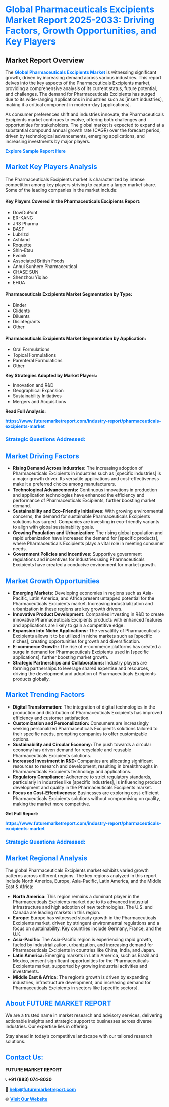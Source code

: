 <h1 style="color: #007BFF;">Global Pharmaceuticals Excipients Market Report 2025-2033: Driving Factors, Growth Opportunities, and Key Players</h1>

<section id="overview">
<h2>Market Report Overview</h2>
<p>The <a href="https://www.futuremarketreport.com/industry-report/pharmaceuticals-excipients-market" style="color: #007BFF; text-decoration: none;"><strong>Global Pharmaceuticals Excipients Market</strong></a> is witnessing significant growth, driven by increasing demand across various industries. This report delves into the key aspects of the Pharmaceuticals Excipients market, providing a comprehensive analysis of its current status, future potential, and challenges. The demand for Pharmaceuticals Excipients has surged due to its wide-ranging applications in industries such as [insert industries], making it a critical component in modern-day [applications].</p>
<p>As consumer preferences shift and industries innovate, the Pharmaceuticals Excipients market continues to evolve, offering both challenges and opportunities for stakeholders. The global market is expected to expand at a substantial compound annual growth rate (CAGR) over the forecast period, driven by technological advancements, emerging applications, and increasing investments by major players.</p>
</section>

<section id="overview">
<p><a href="https://www.futuremarketreport.com/request-sample/reportId=42000" style="color: #007BFF; text-decoration: none;"><strong>Explore Sample Report Here</strong></a></p>
</section>

<section id="key-players">
<h2 style="color: #007BFF;">Market Key Players Analysis</h2>
<p>The Pharmaceuticals Excipients market is characterized by intense competition among key players striving to capture a larger market share. Some of the leading companies in the market include:</p>
<h4>Key Players Covered in the Pharmaceuticals Excipients Report:</h4>
<ul><li>DowDuPont</li><li>ER-KANG</li><li>JRS Pharma</li><li>BASF</li><li>Lubrizol</li><li>Ashland</li><li>Roquette</li><li>Shin-Etsu</li><li>Evonik</li><li>Associated British Foods</li><li>Anhui Sunhere Pharmaceutical</li><li>CHASE SUN</li><li>Shenzhou Yiqiao</li><li>EHUA</li></ul>
<h4>Pharmaceuticals Excipients Market Segmentation by Type:</h4>
<ul><li>Binder</li><li>Glidents</li><li>Diluents</li><li>Disintegrants</li><li>Other</li></ul>

<h4>Pharmaceuticals Excipients Market Segmentation by Application:</h4>
<ul><li>Oral Formulations</li><li>Topical Formulations</li><li>Parenteral Formulations</li><li>Other</li></ul>
<p><strong>Key Strategies Adopted by Market Players:</strong></p>
<ul>
<li>Innovation and R&D</li>
<li>Geographical Expansion</li>
<li>Sustainability Initiatives</li>
<li>Mergers and Acquisitions</li>
</ul>
</section>

<section>
<p><strong>Read Full Analysis: </strong></p><a href="https://www.futuremarketreport.com/industry-report/pharmaceuticals-excipients-market" style="color: #007BFF; text-decoration: none;"><strong>https://www.futuremarketreport.com/industry-report/pharmaceuticals-excipients-market</strong></a>
<h3 style="color: #007BFF;">Strategic Questions Addressed:</h3>
</section>

<section id="driving-factors">
<h2 style="color: #007BFF;">Market Driving Factors</h2>
<ul>
<li><strong>Rising Demand Across Industries:</strong> The increasing adoption of Pharmaceuticals Excipients in industries such as [specific industries] is a major growth driver. Its versatile applications and cost-effectiveness make it a preferred choice among manufacturers.</li>
<li><strong>Technological Advancements:</strong> Continuous innovations in production and application technologies have enhanced the efficiency and performance of Pharmaceuticals Excipients, further boosting market demand.</li>
<li><strong>Sustainability and Eco-Friendly Initiatives:</strong> With growing environmental concerns, the demand for sustainable Pharmaceuticals Excipients solutions has surged. Companies are investing in eco-friendly variants to align with global sustainability goals.</li>
<li><strong>Growing Population and Urbanization:</strong> The rising global population and rapid urbanization have increased the demand for [specific products], where Pharmaceuticals Excipients plays a vital role in meeting consumer needs.</li>
<li><strong>Government Policies and Incentives:</strong> Supportive government regulations and incentives for industries using Pharmaceuticals Excipients have created a conducive environment for market growth.</li>
</ul>
</section>

<section id="growth-opportunities">
<h2 style="color: #007BFF;">Market Growth Opportunities</h2>
<ul>
<li><strong>Emerging Markets:</strong> Developing economies in regions such as Asia-Pacific, Latin America, and Africa present untapped potential for the Pharmaceuticals Excipients market. Increasing industrialization and urbanization in these regions are key growth drivers.</li>
<li><strong>Innovative Product Development:</strong> Companies investing in R&D to create innovative Pharmaceuticals Excipients products with enhanced features and applications are likely to gain a competitive edge.</li>
<li><strong>Expansion into Niche Applications:</strong> The versatility of Pharmaceuticals Excipients allows it to be utilized in niche markets such as [specific niches], creating opportunities for growth and diversification.</li>
<li><strong>E-commerce Growth:</strong> The rise of e-commerce platforms has created a surge in demand for Pharmaceuticals Excipients used in [specific applications], further boosting market growth.</li>
<li><strong>Strategic Partnerships and Collaborations:</strong> Industry players are forming partnerships to leverage shared expertise and resources, driving the development and adoption of Pharmaceuticals Excipients products globally.</li>
</ul>
</section>

<section id="trending-factors">
<h2 style="color: #007BFF;">Market Trending Factors</h2>
<ul>
<li><strong>Digital Transformation:</strong> The integration of digital technologies in the production and distribution of Pharmaceuticals Excipients has improved efficiency and customer satisfaction.</li>
<li><strong>Customization and Personalization:</strong> Consumers are increasingly seeking personalized Pharmaceuticals Excipients solutions tailored to their specific needs, prompting companies to offer customizable options.</li>
<li><strong>Sustainability and Circular Economy:</strong> The push towards a circular economy has driven demand for recyclable and reusable Pharmaceuticals Excipients solutions.</li>
<li><strong>Increased Investment in R&D:</strong> Companies are allocating significant resources to research and development, resulting in breakthroughs in Pharmaceuticals Excipients technology and applications.</li>
<li><strong>Regulatory Compliance:</strong> Adherence to strict regulatory standards, particularly in industries like [specific industries], is influencing product development and quality in the Pharmaceuticals Excipients market.</li>
<li><strong>Focus on Cost-Effectiveness:</strong> Businesses are exploring cost-efficient Pharmaceuticals Excipients solutions without compromising on quality, making the market more competitive.</li>
</ul>
</section>

<section>
<p><strong>Get Full Report: </strong></p><a href="https://www.futuremarketreport.com/industry-report/pharmaceuticals-excipients-market" style="color: #007BFF; text-decoration: none;"><strong>https://www.futuremarketreport.com/industry-report/pharmaceuticals-excipients-market</strong></a>
<h3 style="color: #007BFF;">Strategic Questions Addressed:</h3>
</section>


<section id="regional-analysis">
<h2 style="color: #007BFF;">Market Regional Analysis</h2>
<p>The global Pharmaceuticals Excipients market exhibits varied growth patterns across different regions. The key regions analyzed in this report include North America, Europe, Asia-Pacific, Latin America, and the Middle East & Africa:</p>
<ul>
<li><strong>North America:</strong> This region remains a dominant player in the Pharmaceuticals Excipients market due to its advanced industrial infrastructure and high adoption of new technologies. The U.S. and Canada are leading markets in this region.</li>
<li><strong>Europe:</strong> Europe has witnessed steady growth in the Pharmaceuticals Excipients market, driven by stringent environmental regulations and a focus on sustainability. Key countries include Germany, France, and the U.K.</li>
<li><strong>Asia-Pacific:</strong> The Asia-Pacific region is experiencing rapid growth, fueled by industrialization, urbanization, and increasing demand for Pharmaceuticals Excipients in countries like China, India, and Japan.</li>
<li><strong>Latin America:</strong> Emerging markets in Latin America, such as Brazil and Mexico, present significant opportunities for the Pharmaceuticals Excipients market, supported by growing industrial activities and investments.</li>
<li><strong>Middle East & Africa:</strong> The region’s growth is driven by expanding industries, infrastructure development, and increasing demand for Pharmaceuticals Excipients in sectors like [specific sectors].</li>
</ul>
</section>

<footer>
<h2 style="color: #007BFF;">About FUTURE MARKET REPORT</h2>
<p>We are a trusted name in market research and advisory services, delivering actionable insights and strategic support to businesses across diverse industries. Our expertise lies in offering:</p>

<p>Stay ahead in today’s competitive landscape with our tailored research solutions.</p>

<h2 style="color: #007BFF;">Contact Us:</h2>
<p><strong>FUTURE MARKET REPORT</strong></p>
<p>📞 <strong>+91 (883) 074-8030</strong></p>
<p>📧 <strong><a href="mailto:help@futuremarketreport.com" style="color: #007BFF;">help@futuremarketreport.com</a></strong></p>
<p>🌐 <strong><a href="https://www.futuremarketreport.com/" style="color: #007BFF;">Visit Our Website</a></strong></p>
</footer>